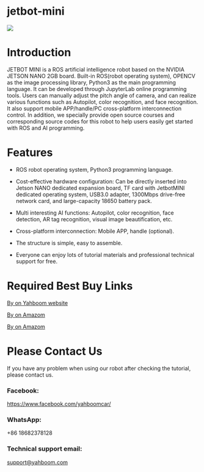 # jetbot-mini
![](https://github.com/YahboomTechnology/jetbot-mini/blob/main/Jetbot-mini.jpg)
# Introduction
JETBOT MINI is a ROS artificial intelligence robot based on the NVIDIA JETSON NANO 2GB board. Built-in ROS(robot operating system), OPENCV as the image processing library, Python3 as the main programming language. It can be developed through JupyterLab online programming tools. Users can manually adjust the pitch angle of camera, and can realize various functions such as Autopilot, color recognition, and face recognition. It also support mobile APP/handle/PC cross-platform interconnection control. In addition, we specially provide open source courses and corresponding source codes for this robot to help users easily get started with ROS and AI programming.

# Features

* ROS robot operating system, Python3 programming language.

* Cost-effective hardware configuration: Can be directly inserted into Jetson NANO dedicated expansion board, TF card with JetbotMINI dedicated operating system, USB3.0 adapter, 1300Mbps drive-free network card, and large-capacity 18650 battery pack.

* Multi interesting AI functions: Autopilot, color recognition, face detection, AR tag recognition, visual image beautification, etc.

* Cross-platform interconnection: Mobile APP, handle (optional).

* The structure is simple, easy to assemble.

* Everyone can enjoy lots of tutorial materials and professional technical support for free.

# Required Best Buy Links
[By on Yahboom website](https://category.yahboom.net/products/jetbot-mini)

[By on Amazom](https://www.amazon.com/dp/B09P566831)

[By on Amazom](https://www.aliexpress.com/item/1005003718491646.html)


# Please Contact Us
If you have any problem when using our robot after checking the tutorial, please contact us.

### Facebook: 
https://www.facebook.com/yahboomcar/ 
  
### WhatsApp:
+86 18682378128

### Technical support email: 
support@yahboom.com
